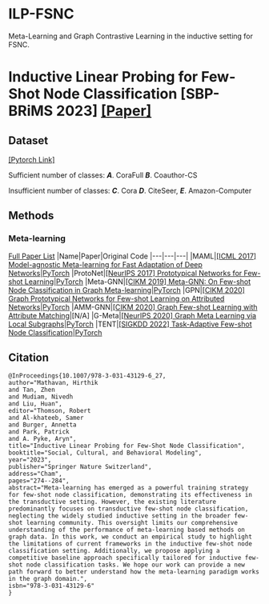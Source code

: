 # ILP-FSNC
Meta-Learning and Graph Contrastive Learning in the inductive setting for FSNC.

# Inductive Linear Probing for Few-Shot Node Classification [SBP-BRiMS 2023] [[Paper]](https://link.springer.com/chapter/10.1007/978-3-031-43129-6_27)

## Dataset 
[[Pytorch Link]](https://pytorch-geometric.readthedocs.io/en/latest/modules/datasets.html)

Sufficient number of classes: ***A***. CoraFull    ***B***. Coauthor-CS   

Insufficient number of classes: ***C***. Cora    ***D***. CiteSeer, ***E***. Amazon-Computer

## Methods
### Meta-learning 
[Full Paper List](https://github.com/kaize0409/awesome-few-shot-gnn)
|Name|Paper|Original Code
|---|---|---|
|MAML|[[ICML 2017] Model-agnostic Meta-learning for Fast Adaptation of Deep Networks](http://proceedings.mlr.press/v70/finn17a/finn17a.pdf)|[PyTorch](https://github.com/dragen1860/MAML-Pytorch)
|ProtoNet|[[NeurIPS 2017] Prototypical Networks for Few-shot Learning](https://proceedings.neurips.cc/paper/2017/file/cb8da6767461f2812ae4290eac7cbc42-Paper.pdf)|[PyTorch](https://github.com/sicara/easy-few-shot-learning)
|Meta-GNN|[[CIKM 2019] Meta-GNN: On Few-shot Node Classification in Graph Meta-learning](https://arxiv.org/pdf/1905.09718.pdf)|[PyTorch](https://github.com/ChengtaiCao/Meta-GNN)
|GPN|[[CIKM 2020] Graph Prototypical Networks for Few-shot Learning on Attributed Networks](https://arxiv.org/pdf/2006.12739.pdf)|[PyTorch](https://github.com/kaize0409/GPN_Graph-Few-shot)
|AMM-GNN|[[CIKM 2020] Graph Few-shot Learning with Attribute Matching](http://www.public.asu.edu/~kding9/pdf/CIKM2020_AMM.pdf)|[N/A]
|G-Meta|[[NeurIPS 2020] Graph Meta Learning via Local Subgraphs](https://arxiv.org/pdf/2006.07889.pdf)|[PyTorch](https://github.com/mims-harvard/G-Meta)
|TENT|[[SIGKDD 2022] Task-Adaptive Few-shot Node Classification](https://arxiv.org/pdf/2206.11972.pdf)|[PyTorch](https://github.com/SongW-SW/TENT)


## Citation
```
@InProceedings{10.1007/978-3-031-43129-6_27,
author="Mathavan, Hirthik
and Tan, Zhen
and Mudiam, Nivedh
and Liu, Huan",
editor="Thomson, Robert
and Al-khateeb, Samer
and Burger, Annetta
and Park, Patrick
and A. Pyke, Aryn",
title="Inductive Linear Probing for Few-Shot Node Classification",
booktitle="Social, Cultural, and Behavioral Modeling",
year="2023",
publisher="Springer Nature Switzerland",
address="Cham",
pages="274--284",
abstract="Meta-learning has emerged as a powerful training strategy for few-shot node classification, demonstrating its effectiveness in the transductive setting. However, the existing literature predominantly focuses on transductive few-shot node classification, neglecting the widely studied inductive setting in the broader few-shot learning community. This oversight limits our comprehensive understanding of the performance of meta-learning based methods on graph data. In this work, we conduct an empirical study to highlight the limitations of current frameworks in the inductive few-shot node classification setting. Additionally, we propose applying a competitive baseline approach specifically tailored for inductive few-shot node classification tasks. We hope our work can provide a new path forward to better understand how the meta-learning paradigm works in the graph domain.",
isbn="978-3-031-43129-6"
}
```



